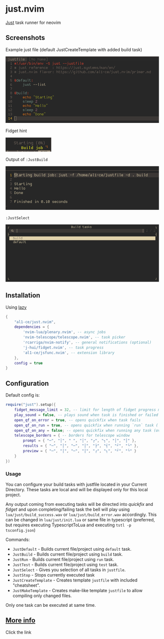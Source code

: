 # just.nvim
[Just](https://github.com/casey/just) task runner for neovim

## Screenshots
Example just file (default JustCreateTemplate with added build task)

![example](readme/just-file.png)

Fidget hint

![example](readme/just-fidget.png)

Output of `:JustBuild`

![example](readme/just-qf.png)

`:JustSelect`

![example](readme/just-select.png)

## Installation
Using [lazy](https://github.com/folke/lazy.nvim)
```lua
{
    "al1-ce/just.nvim",
    dependencies = {
        'nvim-lua/plenary.nvim', -- async jobs
        'nvim-telescope/telescope.nvim', -- task picker
        'rcarriga/nvim-notify', -- general notifications (optional)
        'j-hui/fidget.nvim', -- task progress
        'al1-ce/jsfunc.nvim', -- extension library
    },
    config = true
}
```

## Configuration
Default config is:
```lua
require("just").setup({
    fidget_message_limit = 32, -- limit for length of fidget progress message 
    play_sound = false, -- plays sound when task is finished or failed
    open_qf_on_error = true, -- opens quickfix when task fails
    open_qf_on_run = true, -- opens quickfix when running `run` task (`:JustRun`)
    open_qf_on_any = false; -- opens quickfix when running any task (overrides other open_qf options)
    telescope_borders = { -- borders for telescope window
        prompt = { "─", "│", " ", "│", "┌", "┐", "│", "│" }, 
        results = { "─", "│", "─", "│", "├", "┤", "┘", "└" },
        preview = { "─", "│", "─", "│", "┌", "┐", "┘", "└" }
    }
})
```

### Usage
You can configure your build tasks with justfile located in your Current Directory. These tasks are local and will be displayed only for this local project.

Any output coming from executing tasks will be directed into *quickfix* and *fidget* and upon completing/failing task the bell will play using `lua/just/build_success.wav` or `lua/just/build_error.wav` accordingly. This can be changed in `lua/just/init.lua` or same file in typescript (preferred, but requires executing TypescriptToLua and executing `tstl -p tsconfig.json`)

Commands:
- `JustDefault` - Builds current file/project using `default` task.
- `JustBuild` - Builds current file/project using `build` task.
- `JustRun` - Builds current file/project using `run` task.
- `JustTest` - Builds current file/project using `test` task.
- `JustSelect` - Gives you selection of all tasks in `justfile`.
- `JustStop` - Stops currently executed task
- `JustCreateTemplate` - Creates template `justfile` with included "cheatsheet".
- `JustMakeTemplate` - Creates make-like template `justfile` to allow compiling only changed files.

Only one task can be executed at same time.

## [More info](htts://github.com/al1-ce/just.nvim/blob/master/primer.md)
Click the link

